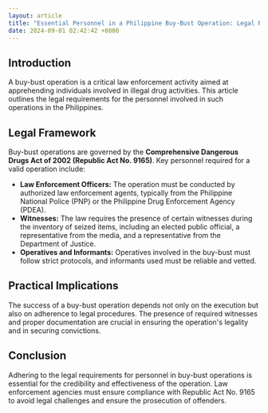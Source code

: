 ```yaml
---
layout: article
title: "Essential Personnel in a Philippine Buy-Bust Operation: Legal Requirements"
date: 2024-09-01 02:42:42 +0800
---
```


<h2>Introduction</h2>
<p>A buy-bust operation is a critical law enforcement activity aimed at apprehending individuals involved in illegal drug activities. This article outlines the legal requirements for the personnel involved in such operations in the Philippines.</p>
<h2>Legal Framework</h2>
<p>Buy-bust operations are governed by the <strong>Comprehensive Dangerous Drugs Act of 2002 (Republic Act No. 9165)</strong>. Key personnel required for a valid operation include:</p>
<ul>
<li><strong>Law Enforcement Officers:</strong> The operation must be conducted by authorized law enforcement agents, typically from the Philippine National Police (PNP) or the Philippine Drug Enforcement Agency (PDEA).</li>
<li><strong>Witnesses:</strong> The law requires the presence of certain witnesses during the inventory of seized items, including an elected public official, a representative from the media, and a representative from the Department of Justice.</li>
<li><strong>Operatives and Informants:</strong> Operatives involved in the buy-bust must follow strict protocols, and informants used must be reliable and vetted.</li>
</ul>
<h2>Practical Implications</h2>
<p>The success of a buy-bust operation depends not only on the execution but also on adherence to legal procedures. The presence of required witnesses and proper documentation are crucial in ensuring the operation's legality and in securing convictions.</p>
<h2>Conclusion</h2>
<p>Adhering to the legal requirements for personnel in buy-bust operations is essential for the credibility and effectiveness of the operation. Law enforcement agencies must ensure compliance with Republic Act No. 9165 to avoid legal challenges and ensure the prosecution of offenders.</p>